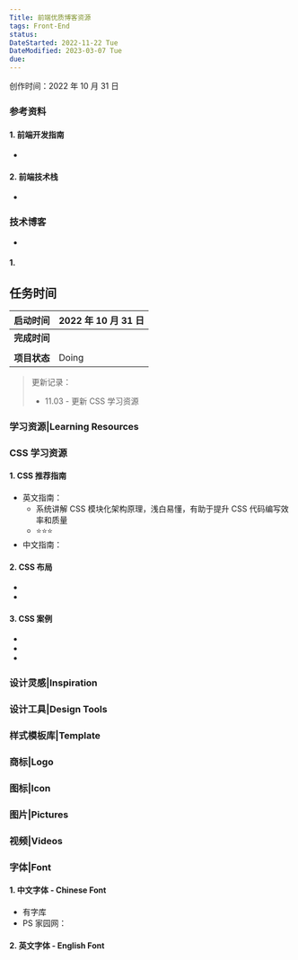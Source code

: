 ```yaml
---
Title: 前端优质博客资源
tags: Front-End
status:
DateStarted: 2022-11-22 Tue
DateModified: 2023-03-07 Tue
due:
---
```


创作时间：2022 年 10 月 31 日

### 参考资料

#### 1. 前端开发指南

-

#### 2. 前端技术栈

-

### 技术博客

-

#### 1.

## 任务时间

| **启动时间** | 2022 年 10 月 31 日 |
| ------------ | ------------------- |
| **完成时间** |
|              |
| **项目状态** | Doing               |

> 更新记录：
>
> - 11.03 - 更新 CSS 学习资源

### 学习资源|Learning Resources

### CSS 学习资源

#### 1. CSS 推荐指南

- 英文指南：
  - 系统讲解 CSS 模块化架构原理，浅白易懂，有助于提升 CSS 代码编写效率和质量
  - ⭐⭐⭐
- 中文指南：

#### 2. CSS 布局

-
-

#### 3. CSS 案例

-
-
-

### 设计灵感|Inspiration

### 设计工具|Design Tools

### 样式模板库|Template

### 商标|Logo

### 图标|Icon

### 图片|Pictures

### 视频|Videos

### 字体|Font

#### 1. 中文字体 - Chinese Font

- 有字库
- PS 家园网：

#### 2. 英文字体 - English Font
